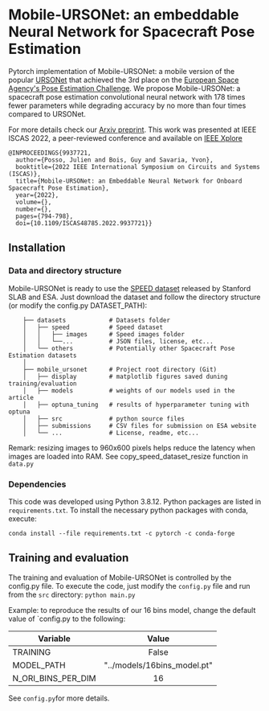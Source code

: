 # Mobile-URSONet: an embeddable Neural Network for Spacecraft Pose Estimation 
Pytorch implementation of Mobile-URSONet: a mobile version of the popular [URSONet](https://github.com/pedropro/UrsoNet) 
that achieved the 3rd place on the [European Space Agency's Pose Estimation Challenge](https://kelvins.esa.int/satellite-pose-estimation-challenge/). 
We propose Mobile-URSONet: a spacecraft pose estimation convolutional neural network with 178 times fewer parameters 
while degrading accuracy by no more than four times compared to URSONet. 

For more details check our [Arxiv preprint](https://arxiv.org/abs/2205.02065). This work was presented at 
IEEE ISCAS 2022, a peer-reviewed conference and available on [IEEE Xplore](https://ieeexplore.ieee.org/document/9937721)

```
@INPROCEEDINGS{9937721,
  author={Posso, Julien and Bois, Guy and Savaria, Yvon},
  booktitle={2022 IEEE International Symposium on Circuits and Systems (ISCAS)}, 
  title={Mobile-URSONet: an Embeddable Neural Network for Onboard Spacecraft Pose Estimation}, 
  year={2022},
  volume={},
  number={},
  pages={794-798},
  doi={10.1109/ISCAS48785.2022.9937721}}
```

## Installation

### Data and directory structure
Mobile-URSONet is ready to use the [SPEED dataset](https://kelvins.esa.int/satellite-pose-estimation-challenge/data/) 
released by Stanford SLAB and ESA. Just download the dataset and follow the directory structure (or modify the 
config.py DATASET_PATH):

```
    ├── datasets            # Datasets folder
    │   ├── speed           # Speed dataset
    │   │   ├── images      # Speed images folder
    │   │   └──...          # JSON files, license, etc...
    │   └── others          # Potentially other Spacecraft Pose Estimation datasets
    │
    ├── mobile_ursonet      # Project root directory (Git)
    │   ├── display         # matplotlib figures saved duning training/evaluation
    │   ├── models          # weights of our models used in the article
    │   ├── optuna_tuning   # results of hyperparameter tuning with optuna
    │   ├── src             # python source files
    │   ├── submissions     # CSV files for submission on ESA website
    │   └── ...             # License, readme, etc...
```

Remark: resizing images to 960x600 pixels helps reduce the latency when images are loaded into RAM. 
See copy_speed_dataset_resize function in `data.py`

### Dependencies

This code was developed using Python 3.8.12. Python packages are listed in `requirements.txt`. To install the necessary 
python packages with conda, execute:
```
conda install --file requirements.txt -c pytorch -c conda-forge
```

## Training and evaluation
The training and evaluation of Mobile-URSONet is controlled by the config.py file. To execute the code, just modify the 
`config.py` file and run from the `src` directory: `python main.py`

Example: to reproduce the results of our 16 bins model, change the default value of `config.py to the following:

| Variable           |            Value            |
|--------------------|:---------------------------:|
| TRAINING           |            False            |
| MODEL_PATH         | "../models/16bins_model.pt" |
| N_ORI_BINS_PER_DIM |             16              |

See `config.py`for more details. 
